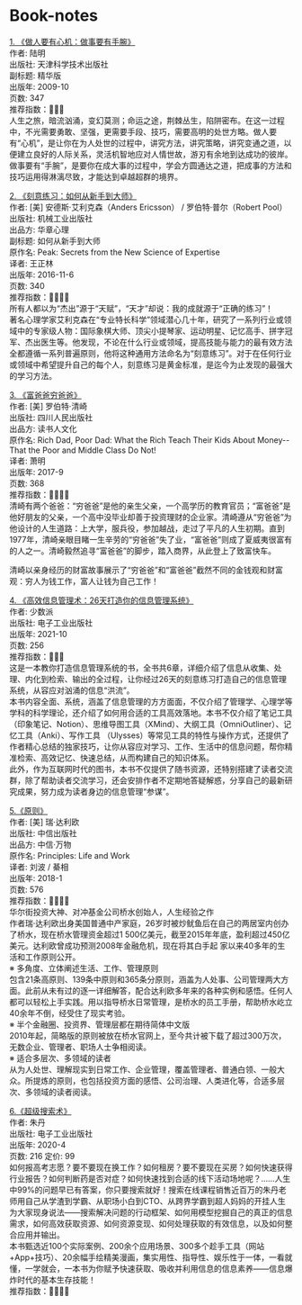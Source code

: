 # Book-notes
[1. 《做人要有心机：做事要有手腕》](https://github.com/lSereino/Book-notes/blob/main/%E3%80%8A%E5%81%9A%E4%BA%BA%E8%A6%81%E6%9C%89%E5%BF%83%E6%9C%BA%EF%BC%9A%E5%81%9A%E4%BA%8B%E8%A6%81%E6%9C%89%E6%89%8B%E8%85%95%E3%80%8B.md)  
作者: 陆明  
出版社: 天津科学技术出版社  
副标题: 精华版  
出版年: 2009-10  
页数: 347  
推荐指数：🌟🌟🌟  
人生之旅，暗流汹涌，变幻莫测；命运之途，荆棘丛生，陷阱密布。在这一过程中，不光需要勇敢、坚强，更需要手段、技巧，需要高明的处世方略。做人要有“心机”，是让你在为人处世的过程中，讲究方法，讲究策略，讲究变通之道，以便建立良好的人际关系，灵活机智地应对人情世故，游刃有余地到达成功的彼岸。做事要有“手腕”，是要你在成大事的过程中，学会方圆通达之道，把成事的方法和技巧运用得淋漓尽致，才能达到卓越超群的境界。

[2. 《刻意练习：如何从新手到大师》](https://github.com/lSereino/Book-notes/blob/main/%E3%80%8A%E5%88%BB%E6%84%8F%E7%BB%83%E4%B9%A0%EF%BC%9A%E5%A6%82%E4%BD%95%E4%BB%8E%E6%96%B0%E6%89%8B%E5%88%B0%E5%A4%A7%E5%B8%88%E3%80%8B.md)   
作者: [美] 安德斯·艾利克森（Anders Ericsson） / 罗伯特·普尔（Robert Pool）  
出版社: 机械工业出版社  
出品方: 华章心理  
副标题: 如何从新手到大师  
原作名: Peak: Secrets from the New Science of Expertise  
译者: 王正林  
出版年: 2016-11-6  
页数: 340  
推荐指数：🌟🌟🌟🌟    
所有人都以为“杰出”源于“天赋”，“天才”却说：我的成就源于“正确的练习”！  
著名心理学家艾利克森在“专业特长科学”领域潜心几十年，研究了一系列行业或领域中的专家级人物：国际象棋大师、顶尖小提琴家、运动明星、记忆高手、拼字冠军、杰出医生等。他发现，不论在什么行业或领域，提高技能与能力的最有效方法全都遵循一系列普遍原则，他将这种通用方法命名为“刻意练习”。对于在任何行业或领域中希望提升自己的每个人，刻意练习是黄金标准，是迄今为止发现的最强大的学习方法。

[3. 《富爸爸穷爸爸》](https://github.com/lSereino/Book-notes/blob/main/%E3%80%8A%E5%AF%8C%E7%88%B8%E7%88%B8%E7%A9%B7%E7%88%B8%E7%88%B8%E3%80%8B.md)    
作者: [美] 罗伯特·清崎  
出版社: 四川人民出版社  
出品方: 读书人文化  
原作名: Rich Dad, Poor Dad: What the Rich Teach Their Kids About Money--That the Poor and Middle Class Do Not!  
译者: 萧明  
出版年: 2017-9  
页数: 368  
推荐指数：🌟🌟🌟🌟  
清崎有两个爸爸：“穷爸爸”是他的亲生父亲，一个高学历的教育官员；“富爸爸”是他好朋友的父亲，一个高中没毕业却善于投资理财的企业家。清崎遵从“穷爸爸”为他设计的人生道路：上大学，服兵役，参加越战，走过了平凡的人生初期。直到1977年，清崎亲眼目睹一生辛劳的“穷爸爸”失了业，“富爸爸”则成了夏威夷很富有的人之一。清崎毅然追寻“富爸爸”的脚步，踏入商界，从此登上了致富快车。

清崎以亲身经历的财富故事展示了“穷爸爸”和“富爸爸”截然不同的金钱观和财富观：穷人为钱工作，富人让钱为自己工作！

[4. 《高效信息管理术：26天打造你的信息管理系统》](https://github.com/lSereino/Book-notes/blob/main/%E3%80%8A%E9%AB%98%E6%95%88%E4%BF%A1%E6%81%AF%E7%AE%A1%E7%90%86%E6%9C%AF%EF%BC%9A26%E5%A4%A9%E6%89%93%E9%80%A0%E4%BD%A0%E7%9A%84%E4%BF%A1%E6%81%AF%E7%AE%A1%E7%90%86%E7%B3%BB%E7%BB%9F%E3%80%8B.md)  
作者: 少数派  
出版社: 电子工业出版社  
出版年: 2021-10  
页数: 256  
推荐指数：🌟🌟🌟  
这是一本教你打造信息管理系统的书，全书共6章，详细介绍了信息从收集、处理、内化到检索、输出的全过程，让你经过26天的刻意练习打造自己的信息管理系统，从容应对汹涌的信息“洪流”。  
本书内容全面、系统，涵盖了信息管理的方方面面，不仅介绍了管理学、心理学等学科的科学理论，还介绍了如何用合适的工具高效落地。本书不仅介绍了笔记工具（印象笔记、Notion）、思维导图工具（XMind）、大纲工具（OmniOutliner）、记忆工具（Anki）、写作工具 （Ulysses）等常见工具的特性与操作方式，还提供了作者精心总结的独家技巧，让你从容应对学习、工作、生活中的信息问题，帮你精准检索、高效记忆、快速总结，从而构建自己的知识体系。  
此外，作为互联网时代的图书，本书不仅提供了随书资源，还特别搭建了读者交流群，除了帮助读者交流学习，还会安排作者不定期地答疑解惑，分享自己的最新研究成果，努力成为读者身边的信息管理“参谋”。

[5.《原则》](https://github.com/lSereino/Book-notes/blob/main/%E3%80%8A%E5%8E%9F%E5%88%99%E3%80%8B.md)  
作者: [美] 瑞·达利欧  
出版社: 中信出版社  
出品方: 中信·万物  
原作名: Principles: Life and Work  
译者: 刘波 / 綦相  
出版年: 2018-1  
页数: 576  
推荐指数：🌟🌟🌟🌟  
华尔街投资大神、对冲基金公司桥水创始人，人生经验之作  
作者瑞·达利欧出身美国普通中产家庭，26岁时被炒鱿鱼后在自己的两居室内创办了桥水，现在桥水管理资金超过1 500亿美元，截至2015年年底，盈利超过450亿美元。达利欧曾成功预测2008年金融危机，现在将其白手起 家以来40多年的生活和工作原则公开。  
※ 多角度、立体阐述生活、工作、管理原则  
包含21条高原则、139条中原则和365条分原则，涵盖为人处事、公司管理两大方面。此前从未有过的逐一详细解答，配合达利欧多年来的各种实例和感悟。任何人都可以轻松上手实践。用以指导桥水日常管理，是桥水的员工手册，帮助桥水屹立40余年不倒，经受住了现实考验。  
※ 半个金融圈、投资界、管理层都在期待简体中文版  
2010年起，简略版的原则被放在桥水官网上，至今共计被下载了超过300万次，无数企业、管理者、职场人士争相阅读。  
※ 适合多层次、多领域的读者  
从为人处世、理解现实到日常工作、企业管理，覆盖管理者、普通白领、一般大众。所提炼的原则，也包括投资方面的感悟、公司治理、人类进化等，合适多层次、多领域的读者阅读。  

[6.《超级搜索术》](https://github.com/lSereino/Book-notes/blob/main/%E3%80%8A%E8%B6%85%E7%BA%A7%E6%90%9C%E7%B4%A2%E6%9C%AF%E3%80%8B.md)   
作者: 朱丹  
出版社: 电子工业出版社  
出版年: 2020-4  
页数: 216 
定价: 99  
如何报高考志愿？要不要现在换工作？如何租房？要不要现在买房？如何快速获得行业报告？如何判断药是否对症？如何快速找到合适的线下活动场地呢？……人生中99%的问题早已有答案，你只要搜索就好！搜索在线课程销售近百万的朱丹老师用自己从学渣到学霸、从职场小白到CTO、从跨界学霸到超人妈妈的开挂人生为大家现身说法——搜索解决问题的行动框架、如何用模型挖掘自己的真正的信息需求，如何高效获取资源、如何资源变现、如何处理获取的有效信息，以及如何整合应用并输出。  
本书甄选近100个实际案例、200余个应用场景、300多个趁手工具（网站+App+技巧）、20余幅手绘精美漫画，集实用性、指导性、娱乐性于一体，一看就懂，一学就会，一本书为你赋予快速获取、吸收并利用信息的信息素养——信息爆炸时代的基本生存技能！  
推荐指数：🌟🌟🌟🌟 
